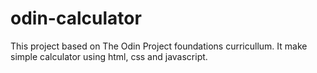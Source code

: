 # odin-calculator
This project based on The Odin Project foundations curricullum.
It make simple calculator using html, css and javascript.

